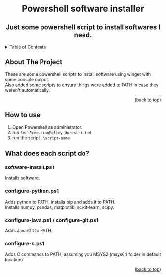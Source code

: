 <a id="readme-top"></a>

<br/>
<div align="center">
<h1 align="center">Powershell software installer</h1>
  <p align="center">
    <h2>Just some powershell script to install softwares I need.</h2>
  </p>
</div>

<details>
  <summary>Table of Contents</summary>
  <ol>
    <li>
      <a href="#about-the-project">About</a>
    </li>
    <li>
      <a href="#preperations">Preperations</a>
      <ul>
        <li><a href="#backup">Prerequisites</a></li>
        <li><a href="#clean-installation">Clean Installation</a></li>
      </ul>
    </li>
    <li>
      <a href="#installing-windows-and-drivers">Installing Windows and Drivers</a>
      <ul>
        <li><a href="#install-windows">Install Windows</a></li>
        <li><a href="#setup-windows">Setup Windows</a></li>
        <li><a href="#install-upadtes-and-drivers">Install Updates and Drivers</a></li>
        <li><a href="#bios-modifications">BIOS Modifications</a></li>
      </ul>
    </li>
    <li><a href="#twick-windows">Twick Windows</a></li>
    <li>
      <a href="#software-download">Software Download</a>
      <ul>
        <li><a href="#essentials">Essentials</a></li>
        <li><a href="#media">Media</a></li>
        <li><a href="#design">Design</a></li>
        <li><a href="#tuning-and-benchmarking">Tuning and Benchmarking</a></li>
        <li><a href="#programming">Programming</a></li>
        <li><a href="#lighting-control">Lighting Control</a></li>
        <li><a href="#games">Games</a></li>
      </ul>
    </li>
    <li>
      <a href="#environment-setup">Environment Setup</a>
      <ul>
        <li><a href="#programs">Programs</a></li>
        <li><a href="#development">Development</a></li>
        <li><a href="#steam">Steam 3</a></li>
      </ul>
    </li>
  </ol>
</details>

## About The Project
These are some powershell scripts to install software using winget with some console output.</br>
Also added some scripts to ensure things were added to PATH in case they weren't automatically.

<p align="right">(<a href="#readme-top">back to top</a>)</p>

## How to use
1. Open Powershell as administrator.
2. run `Set-ExecutionPolicy Unrestricted`
3. run the script `.\script-name`


## What does each script do?
### software-install.ps1
Installs software.

### configure-python.ps1
Adds python to PATH, installs pip and adds it to PATH.</br>
Installs numpy, pandas, matplotlib, scikit-learn, scipy.

### configure-java.ps1 / configure-git.ps1
Adds Java/Git to PATH.

### configure-c.ps1
Adds C commands to PATH, assuming you MSYS2 (msys64 folder in default location)

<p align="right">(<a href="#readme-top">back to top</a>)</p>